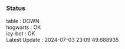### Status


table : DOWN  
hogwarts : OK  
icy-bot : OK  
Latest Update : 2024-07-03 23:09:49.688935
